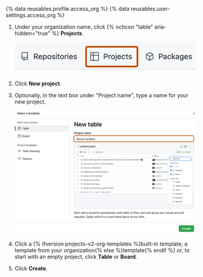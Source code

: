 {% data reusables.profile.access_org %}
{% data reusables.user-settings.access_org %}
1. Under your organization name, click {% octicon "table" aria-hidden="true" %} **Projects**.

   ![Screenshot showing the 'Projects' tab](/assets/images/help/projects-v2/tab-projects.png)
1. Click **New project**.
1. Optionally, in the text box under "Project name", type a name for your new project.
  
   ![Screenshot showing the template selection modal. The title field is highlighted with an orange outline.](/assets/images/help/projects-v2/projects-select-template-title.png)
  
1. Click a {% ifversion projects-v2-org-templates %}built-in template, a template from your organization{% else %}template{% endif %} or, to start with an empty project, click **Table** or **Board**.
1. Click **Create**.

